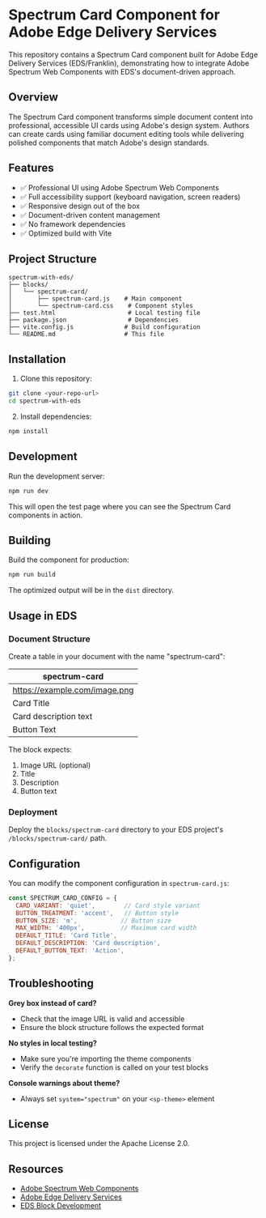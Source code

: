 # Spectrum Card Component for Adobe Edge Delivery Services

This repository contains a Spectrum Card component built for Adobe Edge Delivery Services (EDS/Franklin), demonstrating how to integrate Adobe Spectrum Web Components with EDS's document-driven approach.

## Overview

The Spectrum Card component transforms simple document content into professional, accessible UI cards using Adobe's design system. Authors can create cards using familiar document editing tools while delivering polished components that match Adobe's design standards.

## Features

- ✅ Professional UI using Adobe Spectrum Web Components
- ✅ Full accessibility support (keyboard navigation, screen readers)
- ✅ Responsive design out of the box
- ✅ Document-driven content management
- ✅ No framework dependencies
- ✅ Optimized build with Vite

## Project Structure

```
spectrum-with-eds/
├── blocks/
│   └── spectrum-card/
│       ├── spectrum-card.js    # Main component
│       └── spectrum-card.css    # Component styles
├── test.html                    # Local testing file
├── package.json                 # Dependencies
├── vite.config.js              # Build configuration
└── README.md                   # This file
```

## Installation

1. Clone this repository:
```bash
git clone <your-repo-url>
cd spectrum-with-eds
```

2. Install dependencies:
```bash
npm install
```

## Development

Run the development server:
```bash
npm run dev
```

This will open the test page where you can see the Spectrum Card components in action.

## Building

Build the component for production:
```bash
npm run build
```

The optimized output will be in the `dist` directory.

## Usage in EDS

### Document Structure

Create a table in your document with the name "spectrum-card":

| spectrum-card |
|---------------|
| https://example.com/image.png |
| Card Title |
| Card description text |
| Button Text |

The block expects:
1. Image URL (optional)
2. Title
3. Description
4. Button text

### Deployment

Deploy the `blocks/spectrum-card` directory to your EDS project's `/blocks/spectrum-card/` path.

## Configuration

You can modify the component configuration in `spectrum-card.js`:

```javascript
const SPECTRUM_CARD_CONFIG = {
  CARD_VARIANT: 'quiet',        // Card style variant
  BUTTON_TREATMENT: 'accent',   // Button style
  BUTTON_SIZE: 'm',            // Button size
  MAX_WIDTH: '400px',          // Maximum card width
  DEFAULT_TITLE: 'Card Title',
  DEFAULT_DESCRIPTION: 'Card description',
  DEFAULT_BUTTON_TEXT: 'Action',
};
```

## Troubleshooting

**Grey box instead of card?**
- Check that the image URL is valid and accessible
- Ensure the block structure follows the expected format

**No styles in local testing?**
- Make sure you're importing the theme components
- Verify the `decorate` function is called on your test blocks

**Console warnings about theme?**
- Always set `system="spectrum"` on your `<sp-theme>` element

## License

This project is licensed under the Apache License 2.0.

## Resources

- [Adobe Spectrum Web Components](https://opensource.adobe.com/spectrum-web-components/)
- [Adobe Edge Delivery Services](https://www.aem.live/docs/)
- [EDS Block Development](https://www.aem.live/developer/block-collection)
